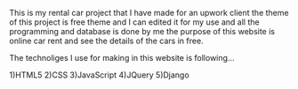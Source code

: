 This is my rental car project that I have made for an upwork client the theme of this project is free theme and I can edited it for my use and all the programming and database is done by me the purpose of this website is online car rent and see the details of the cars in free.

The technoliges I use for making in this website is following...

1)HTML5
2)CSS
3)JavaScript
4)JQuery
5)Django


